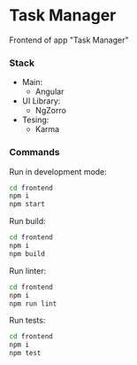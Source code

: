 # Task Manager

Frontend of app "Task Manager"

### Stack

- Main:
    - Angular
- UI Library:
    - NgZorro
- Tesing:
    - Karma

### Commands

Run in development mode:
```sh
cd frontend
npm i
npm start
```

Run build:
```sh
cd frontend
npm i
npm build
```

Run linter:
```sh
cd frontend
npm i
npm run lint
```

Run tests:
```sh
cd frontend
npm i
npm test
```
